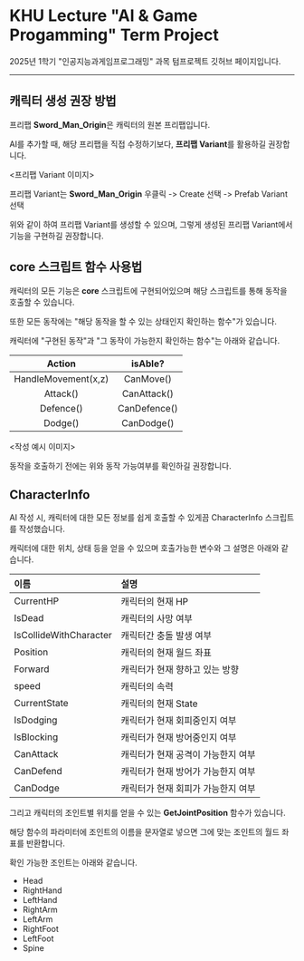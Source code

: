 # KHU Lecture "AI & Game Progamming" Term Project

2025년 1학기 "인공지능과게임프로그래밍" 과목 텀프로젝트 깃허브 페이지입니다.




---

## 캐릭터 생성 권장 방법

프리팹 **Sword_Man_Origin**은 캐릭터의 원본 프리팹입니다.

AI를 추가할 때, 해당 프리팹을 직접 수정하기보다, **프리팹 Variant**를 활용하길 권장합니다.

<프리팹 Variant 이미지>

프리팹 Variant는 **Sword_Man_Origin** 우클릭 -> Create 선택 -> Prefab Variant 선택

위와 같이 하여 프리팹 Variant를 생성할 수 있으며, 그렇게 생성된 프리팹 Variant에서 기능을 구현하길 권장합니다.






## core 스크립트 함수 사용법

캐릭터의 모든 기능은 **core** 스크립트에 구현되어있으며 해당 스크립트를 통해 동작을 호출할 수 있습니다.

또한 모든 동작에는 "해당 동작을 할 수 있는 상태인지 확인하는 함수"가 있습니다.

캐릭터에 "구현된 동작"과 "그 동작이 가능한지 확인하는 함수"는 아래와 같습니다.

|**Action**|**isAble?**|
|:---:|:---:|
|HandleMovement(x,z)|CanMove()|
|Attack()|CanAttack()|
|Defence()|CanDefence()|
|Dodge()|CanDodge()|

<작성 예시 이미지>

동작을 호출하기 전에는 위와 동작 가능여부를 확인하길 권장합니다.




## CharacterInfo

AI 작성 시, 캐릭터에 대한 모든 정보를 쉽게 호출할 수 있게끔 CharacterInfo 스크립트를 작성했습니다.

캐릭터에 대한 위치, 상태 등을 얻을 수 있으며 호출가능한 변수와 그 설명은 아래와 같습니다.

|**이름**|**설명**|
|:---|:---|
|CurrentHP|캐릭터의 현재 HP|
|IsDead|캐릭터의 사망 여부|
|IsCollideWithCharacter|캐릭터간 충돌 발생 여부|
|Position|캐릭터의 현재 월드 좌표|
|Forward|캐릭터가 현재 향하고 있는 방향|
|speed|캐릭터의 속력|
|CurrentState|캐릭터의 현재 State|
|IsDodging|캐릭터가 현재 회피중인지 여부|
|IsBlocking|캐릭터가 현재 방어중인지 여부|
|CanAttack|캐릭터가 현재 공격이 가능한지 여부|
|CanDefend|캐릭터가 현재 방어가 가능한지 여부|
|CanDodge|캐릭터가 현재 회피가 가능한지 여부|

그리고 캐릭터의 조인트별 위치를 얻을 수 있는 **GetJointPosition** 함수가 있습니다.

해당 함수의 파라미터에 조인트의 이름을 문자열로 넣으면 그에 맞는 조인트의 월드 좌표를 반환합니다.

확인 가능한 조인트는 아래와 같습니다.

  * Head
  * RightHand
  * LeftHand
  * RightArm
  * LeftArm
  * RightFoot
  * LeftFoot
  * Spine

